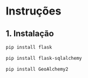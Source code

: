 # Instruções

## 1. Instalação
```bash
pip install flask
```

```bash
pip install flask-sqlalchemy
```

```bash
pip install GeoAlchemy2
```

